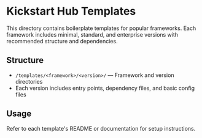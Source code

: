 # Kickstart Hub Templates

This directory contains boilerplate templates for popular frameworks. Each framework includes minimal, standard, and enterprise versions with recommended structure and dependencies.

## Structure

- `/templates/<framework>/<version>/` — Framework and version directories
- Each version includes entry points, dependency files, and basic config files

## Usage

Refer to each template's README or documentation for setup instructions.
